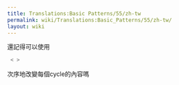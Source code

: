 ```yaml
---
title: Translations:Basic Patterns/55/zh-tw
permalink: wiki/Translations:Basic_Patterns/55/zh-tw/
layout: wiki
---
```


還記得可以使用

``` Haskell
 < > 
```

次序地改變每個cycle的內容嗎

